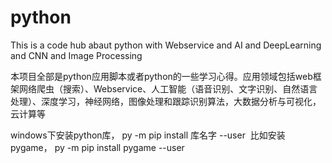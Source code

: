 # python
This is a code hub abaut python with  Webservice and AI and DeepLearning and CNN and Image Processing

本项目全部是python应用脚本或者python的一些学习心得。应用领域包括web框架网络爬虫（搜索）、Webservice、人工智能（语音识别、文字识别、自然语言处理）、深度学习，神经网络，图像处理和跟踪识别算法，大数据分析与可视化，云计算等


windows下安装python库， py -m pip install 库名字 --user
  比如安装pygame， py -m pip install pygame --user
